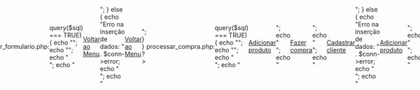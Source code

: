 # trabalhobncodados

ETAPA 01:
1. Modelagem no minimundo do banco, constar pelo menos 3 tabelas relacionadas,
pode ser mais do que 3 tabelas. Nesta etapa será dividido os grupos, escolha do
tema do sistema e apresentação para o professor da proposta do grupo para
validação.
![image](https://github.com/Ericaoliveira12/trabalhobncodados/assets/111866617/e2bf77c6-2888-4cc6-a568-ef100843f711)

ETAPA 02:
2. Construir o Modelo Entidade Relacionamento(MER) com todos os atributos para
cada entidade.
![image](https://github.com/Ericaoliveira12/trabalhobncodados/assets/111866617/ed6cc55f-3bdc-4118-aeb8-ac5d75c1bda1)

ETAPA 03:
3. Construir o Modelo Logico/Relacional do modelo.

Esse código é usado para criar tabelas em um banco de dados relacionado a vendas de CDs. As tabelas são "cd" para armazenar informações sobre os CDs, "cliente" para armazenar informações sobre os clientes, "Compra" para armazenar informações sobre as compras feitas pelos clientes e "cd_cliente" como uma tabela de junção para relacionar os CDs aos clientes. As declarações ALTER TABLE são usadas para adicionar restrições de chave estrangeira às tabelas. Isso garante que as relações entre as tabelas sejam mantidas e que as exclusões em cascata não sejam permitidas.

![image](https://github.com/Ericaoliveira12/trabalhobncodados/assets/111866617/1fb7bcf6-b388-4761-acd5-572c28e02078)

![image](https://github.com/Ericaoliveira12/trabalhobncodados/assets/111866617/e2480c0a-7505-4889-818a-138be8c36e99)

ETAPA 04:
4. Construir as tabelas do banco, definindo os relacionamentos entre elas através de
chaves primarias e estrangeiras.

-- Tabela de Artistas
CREATE TABLE Artistas (
    ArtistaID INT PRIMARY KEY,
    NomeArtista VARCHAR(100)
);

-- Tabela de Álbuns
CREATE TABLE Albuns (
    AlbumID INT PRIMARY KEY,
    NomeAlbum VARCHAR(100),
    ArtistaID INT,
    FOREIGN KEY (ArtistaID) REFERENCES Artistas(ArtistaID)
);

-- Tabela de Canções
CREATE TABLE Cancoes (
    CancaoID INT PRIMARY KEY,
    NomeCancao VARCHAR(100),
    AlbumID INT,
    FOREIGN KEY (AlbumID) REFERENCES Albuns(AlbumID)
);

1. Tabela de Artistas:
   - `ArtistaID` é a chave primária que identifica exclusivamente um artista.
   - `NomeArtista` armazena o nome do artista.

2. Tabela de Álbuns:
   - `AlbumID` é a chave primária que identifica exclusivamente um álbum.
   - `NomeAlbum` armazena o nome do álbum.
   - `ArtistaID` é uma chave estrangeira que se relaciona com a tabela de Artistas, conectando cada álbum a um artista específico.

3. Tabela de Canções:
   - `CancaoID` é a chave primária que identifica exclusivamente uma canção.
   - `NomeCancao` armazena o nome da canção.
   - `AlbumID` é uma chave estrangeira que se relaciona com a tabela de Albuns, conectando cada canção a um álbum específico.

Essas tabelas são um exemplo de um esquema de banco de dados relacionais para armazenar informações sobre artistas, álbuns e canções de música.

Etapa 05:

5. Criar um sistema que alimente o banco inserindo as informações através de uma
interface web com PHP, pode-se utilizar o phpMyadmin para a conexão e definir
pelo menos 10 consultas para o banco, seu sistema também deve ter gráficos
gerados a partir dos dados que estão no banco, com informações que sejam úteis.

processar_formulario.php:

<?php
include("config.php"); // Inclui o arquivo de configuração

if ($_SERVER["REQUEST_METHOD"] == "POST") {
    $titulo = $_POST["titulo"];
    $artista = $_POST["artista"];
    $genero = $_POST["genero"];
    $preco = $_POST["preco"];
    $estoque = $_POST["estoque"];
    $idioma = $_POST["idioma"];

    // Inserção de dados no banco de dados (sem stmt)
    $sql = "INSERT INTO cd (titulo, artista, genero, preco, estoque, idioma) VALUES ('$titulo', '$artista', '$genero', $preco, $estoque, '$idioma')";

    if ($conn->query($sql) === TRUE) {
        echo "<script>alert('Dados Cadastrados')</script>";
        echo "<script>window.location.href = 'http://localhost/loja_cds/index.php'</script>";
        echo "<br>";
        echo "<a href='index.php'>Voltar ao Menu</a>";
        
    } else {
        echo "Erro na inserção de dados: " . $conn->error;
        echo "<br>";
        echo "<a href='index.php'>Voltar ao Menu</a>";

    }
}
?>

processar_compra.php:

<?php
include("config.php"); // Inclui o arquivo de configuração

if ($_SERVER["REQUEST_METHOD"] == "POST") {
    $data = $_POST["data"];
    $cliente = $_POST["cliente"];
    $total = $_POST["total"];
    $produto = $_POST["produto"];
    $totalp = $_POST["totalp"];
    $idioma = $_POST["idioma"];
    
    // Inserção de dados no banco de dados (sem stmt)
    $sql = "INSERT INTO Compra (data, cliente, Total, produto, Totalp, idioma) VALUES ('$data', '$cliente', $total, '$produto', $totalp, '$idioma')";

    if ($conn->query($sql) === TRUE) {
        echo "<script>alert('Compra Cadastrada')</script>";
        echo "<script>window.location.href = 'http://localhost/loja_cds/index.php'</script>";
        echo "<br>";
        echo "<a href='cd.php'>Adicionar produto</a>";
        echo "<br>";
        echo "<a href='compra.php'>Fazer compra</a>";
        echo "<br>";
        echo "<a href='crud.php'>Cadastrar cliente</a>";
    } else {
        echo "Erro na inserção de dados: " . $conn->error;
        echo "<br>";
        echo "<a href='cd.php'>Adicionar produto</a>";
        echo "<br>";
        echo "<a href='compra.php'>Fazer compra</a>";
        echo "<br>";
        echo "<a href='cadastro.php'>Cadastrar cliente</a>";
    }
}
?>

index.php:

<!DOCTYPE html>
<html lang="en">
<head>
    <meta charset="UTF-8">
    <meta name="viewport" content="width=device-width, initial-scale=1.0">
    <link rel="stylesheet" href="style.css">
    <title>Login</title>
</head>
<body>
    <div class="main-login">
        <div class="card-login">
            <img src="https://img.freepik.com/premium-vector/mobile-music-design_25030-2940.jpg" alt="Imagem de fundo" />
             <a class="button" href="cd.php">Cadastrar Produto</a>
             <a class="button" href="crud.php">Cadastrar Cliente</a>
             <a class="button" href="compra.php">Cadastrar Compra</a>
        </div>
    </div>
</body>
</html>


<style>
    body {
    margin: 0;
    display: flex;
    justify-content: center;
    align-items: center;
    height: 100vh;
}

.card-login {
    text-align: center;
    background: #2f2841;
    border-radius: 20px;
    box-shadow: 0px 10px 40px #00000056;
    padding: 30px;
    max-width: 400px;
    width: 100%;
}

img {
    max-width: 100%;<a class="button" href="#">Botão 1</a>
    <a class="button" href="#">Botão 2</a>
    <a class="button" href="#">Botão 3</a>
    flex-direction: column;
    align-items: flex-start;
    justify-content: center;
    margin: 10px;
}

/* Estilos para os botões */
.button {
    display: block; /* Torna os botões elementos de bloco */
    width: 150px;
    margin: 10px 0; /* Adiciona espaçamento vertical entre os botões */
    padding: 10px 20px;
    background-color: #3498db;
    color: #fff;
    border: none;
    border-radius: 5px;
    cursor: pointer;
    font-size: 16px;
    text-align: center;
    text-decoration: none; /* Remove sublinhado em links */
}

.button:hover {
    background-color: #1e70c1;
}



.textfield > input {
    width: 100%;
    border: none;
    border-radius: 10px;
    padding: 15px;
    background: #514869;
    color: #f0ffffde;
    font-size: 12pt;
    box-shadow: 0px 10px 40px #00000056;
    outline: none;
    box-sizing: border-box;
}

.textfield > label {
    color: #f0ffffde;
    margin-bottom: 10px;
}

.textfield > input::placeholder {
    color: #f0ffff94;
}

.btn-login {
    width: 100%;
    padding: 16px 0px;
    margin-top: 40px;
    border: none;
    border-radius: 8px;
}

.custom-button {
    background-color: #3498db;
    color: #fff;
    padding: 10px 20px;
    border: none;
    border-radius: 5px;
    cursor: pointer;
    margin: 5px;
    font-size: 16px;
}

.custom-button:hover {
    background-color: #1e70c1;
}

</style>
![image](https://github.com/Ericaoliveira12/trabalhobncodados/assets/111866617/1d2e034b-0a2f-4728-8cd8-42c11d970908)
![image](https://github.com/Ericaoliveira12/trabalhobncodados/assets/111866617/f24d4433-9086-4e07-a465-7d11af77695b)
![image](https://github.com/Ericaoliveira12/trabalhobncodados/assets/111866617/b31e0253-ff11-4280-99d7-807fcb22c96f)
![image](https://github.com/Ericaoliveira12/trabalhobncodados/assets/111866617/35800650-983e-4371-8c21-c34422bf9657)





Grafico_barra.php:
![image](https://github.com/Ericaoliveira12/trabalhobncodados/assets/111866617/a6aec2dd-28b3-41d8-aefe-b1544312747c)


<!DOCTYPE html>
<html>
  <head>
    <script type="text/javascript" src="https://www.gstatic.com/charts/loader.js"></script>
    <script type="text/javascript">
      google.charts.load('current', {'packages':['bar']});
      google.charts.setOnLoadCallback(drawChart);

      function drawChart() {
        var data = new google.visualization.DataTable();
        data.addColumn('string', 'Produto');
        data.addColumn('number', 'Quantidade Vendida');

        <?php
        include 'config.php';

        $sql = "SELECT produto, SUM(Totalp) AS quantidade_vendida FROM Compra GROUP BY produto ORDER BY quantidade_vendida DESC LIMIT 10";
        $result = mysqli_query($config, $sql);

        while ($row = mysqli_fetch_assoc($result)) {
          $produto = $row['produto'];
          $quantidade = (int)$row['quantidade_vendida'];
          echo "data.addRow(['$produto', $quantidade]);";
        }
        ?>
        
        var options = {
          chart: {
            title: 'Produtos Mais Vendidos',
            subtitle: 'Quantidade Vendida',
          },
          bars: 'horizontal' // Gráfico de barras horizontais
        };

        var chart = new google.charts.Bar(document.getElementById('barchart_material'));

        chart.draw(data, google.charts.Bar.convertOptions(options));
      }
    </script>
  </head>
  <body>
    <div id="barchart_material" style="width: 900px; height: 500px;"></div>
  </body>
</html>


crud.php:
<!DOCTYPE html>
<html lang="en">
<head>
    <meta charset="UTF-8">
    <meta name="viewport" content="width=device-width, initial-scale=1.0">
    <title>Formulário de Cadastro</title>
    <link rel="stylesheet" href="https://maxcdn.bootstrapcdn.com/bootstrap/4.5.2/css/bootstrap.min.css">
</head>
<body>
    <div class="container mt-5">
        <h2>Formulário de Cadastro</h2>
        <form method="post" action="cadastro.php">
            <div class="form-group">
                <label for="nome">Nome:</label>
                <input type="text" class="form-control" id="nome" name="nome" required>
            </div>
            <div class="form-group">
                <label for="endereco">Endereço:</label>
                <input type="text" class="form-control" id="endereco" name="endereco" required>
            </div>
            <div class="form-group">
                <label for="email">Email:</label>
                <input type="email" class="form-control" id="email" name="email" required>
            </div>
            <div class="form-group">
                <label for="telefone">Número de Telefone:</label>
                <input type="tel" class="form-control" id="telefone" name="telefone" required>
            </div>
            <button type="submit" class="btn btn-primary">Enviar</button>
        </form>
    </div>
</body>
</html>

Config.php:

<?php
    $servidor = "localhost";
    $username = "root";
    $password = "";
    $banco = "loja_cds";

    $conn = mysqli_connect($servidor, $username,$password,$banco); 

   /*  if (!$conn){
        echo "Não Conectado";
    }
 
    else {
        echo "Conectado";
    }    
 */

?>

Compra.php:

!DOCTYPE html>
<html lang="en">
<head>
    <meta charset="UTF-8">
    <meta name="viewport" content="width=device-width, initial-scale=1.0">
    <title>Formulário de Conexão ao Banco de Dados</title>
    <!-- Inclua as referências ao Bootstrap CSS -->
    <link rel="stylesheet" href="https://maxcdn.bootstrapcdn.com/bootstrap/4.5.2/css/bootstrap.min.css">
</head>
<body>
    <div class="container">
        <h2>Formulário de Conexão ao Banco de Dados</h2>
        <form action="processar_compra.php" method="post">
            <div class="form-group">
                <label for="data">Data:</label>
                <input type="date" class="form-control" id="data" name="data" required>
            </div>
            <div class="form-group">
                <label for="cliente">Cliente:</label>
                <input type="text" class="form-control" id="cliente" name="cliente" required>
            </div>
            <div class="form-group">
                <label for="produto">Produto:</label>
                <input type="text" class="form-control" id="produto" name="produto" required>
            </div>
            <div class="form-group">
                <label for="idioma">Idioma:</label>
                <input type="text" class="form-control" id="idioma" name="idioma" step="0.01" required>
            </div>
            <div class="form-group">
                <label for="total">Total:</label>
                <input type="number" class="form-control" id="total" name="total" step="0.01" required>
            </div>
            <div class="form-group">
                <label for="totalp">Quantidade de produtos:</label>
                <input type="number" class="form-control" id="totalp" name="totalp" step="0.01" required>
            </div>
            <button type="submit" class="btn btn-primary">Conectar ao Banco de Dados</button>
        </form>
    </div>

    <!-- Inclua as referências ao Bootstrap JavaScript e jQuery (opcional) para recursos interativos -->
    <script src="https://code.jquery.com/jquery-3.5.1.slim.min.js"></script>
    <script src="https://cdn.jsdelivr.net/npm/@popperjs/core@2.9.3/dist/umd/popper.min.js"></script>
    <script src="https://maxcdn.bootstrapcdn.com/bootstrap/4.5.2/js/bootstrap.min.js"></script>
</body>
</html>

Cd.php:

<!DOCTYPE html>
<html lang="en">
<head>
    <meta charset="UTF-8">
    <meta name="viewport" content="width=device-width, initial-scale=1.0">
    <title>Formulário de Produtos</title>
    <link rel="stylesheet" href="https://maxcdn.bootstrapcdn.com/bootstrap/4.5.2/css/bootstrap.min.css">
</head>
<body>
    <div class="container mt-5">
        <h2>Formulário de Produtos</h2>
        <form method="post" action="processar_formulario.php">
            <div class="form-group">
                <label for="titulo">Título do Disco:</label>
                <input type="text" class="form-control" id="titulo" name="titulo" required>
            </div>
            <div class="form-group">
                <label for="artista">Artista:</label>
                <input type="text" class="form-control" id="artista" name="artista" required>
            </div>
            <div class="form-group">
                <label for="genero">Gênero:</label>
                <input type="text" class="form-control" id="genero" name="genero" required>
            </div>
            <div class="form-group">
                <label for="idioma">Idioma:</label>
                <input type="text" class="form-control" id="idioma" name="idioma" required>
            </div>
            <div class="form-group">
                <label for="preco">Preço:</label>
                <input type="number" class="form-control" id="preco" name="preco" step="0.01" required>
            </div>
            <div class="form-group">
                <label for="estoque">Quantidade em Estoque:</label>
                <input type="number" class="form-control" id="estoque" name="estoque" required>
            </div>
            <button type="submit" class="btn btn-primary">Enviar</button>
        </form>
    </div>

</body>
</html>

Cadastro.php:

<?php
include("config.php"); // Inclui o arquivo de configuração

if ($_SERVER["REQUEST_METHOD"] == "POST") {
    $nome = $_POST["nome"];
    $endereco = $_POST["endereco"];
    $email = $_POST["email"];
    $telefone = $_POST["telefone"];

    // Inserção de dados no banco de dados
    $sql = "INSERT INTO cliente (Nome, Endereco, Email, Numero_de_telefone) VALUES ('$nome', '$endereco', '$email', '$telefone')";

    if ($conn->query($sql) === TRUE) {
        echo "<script>alert('Dados Cadastrados')</script>";
        echo "<script>window.location.href = 'http://localhost/loja_cds/index.php'</script>";
        echo "<br>";
        echo "<a href='cd.php'>Adicionar produto</a>";
        echo "<br>";
        echo "<a href='compra.php'>Fazer compra</a>";
        echo "<br>";
        echo "<a href='crud.php'>Cadastrar cliente</a>";
    } else {
        echo "Erro na inserção de dados: " . $conn->error;
        echo "<br>";
        echo "<a href='cd.php'>Adicionar produto</a>";
        echo "<br>";
        echo "<a href='compra.php'>Fazer compra</a>";
        echo "<br>";
        echo "<a href='crud.php'>Cadastrar cliente</a>";
    }
}
?>

ETAPA 06:

6. Todas essas informações devem estar em um repositório do github, onde o grupo
colocará os diagramas, códigos SQL, consultas criadas e demais detalhes. Todos
os participantes devem constar nesse repositório, pode-se criar uma “organização”
onde todos de forma colaborativa construam a aplicação e mantenham ela no
repositório.







